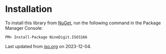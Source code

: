 # Installation

To install this library from [NuGet](https://www.nuget.org/packages/NineDigit.ISO3166), run the following command in the Package Manager Console:

```PM> Install-Package NineDigit.ISO3166```

Last updated from [iso.org](https://www.iso.org/obp/ui/#search) on 2023-12-04.